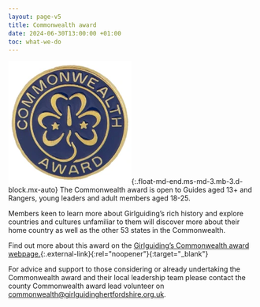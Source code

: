 ```yaml
---
layout: page-v5
title: Commonwealth award
date: 2024-06-30T13:00:00 +01:00
toc: what-we-do
---
```

![Commonwealth award badge](/assets/images/2024/06/commonwealth-award.webp){:.float-md-end.ms-md-3.mb-3.d-block.mx-auto}
The Commonwealth award is open to Guides aged 13+ and Rangers, young leaders and adult members aged 18-25.

Members keen to learn more about Girlguiding’s rich history and explore countries and cultures unfamiliar to them will discover more about their home country as well as the other 53 states in the Commonwealth.

Find out more about this award on the [Girlguiding’s Commonwealth award webpage.](https://www.girlguiding.org.uk/what-we-do/our-badges-and-activities/badge-finder/commonwealth-award/){:.external-link}{:rel="noopener"}{:target="_blank"}

For advice and support to those considering or already undertaking the Commonwealth award and their local leadership team please contact the county Commonwealth award lead volunteer on <commonwealth@girlguidinghertfordshire.org.uk>.
